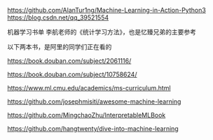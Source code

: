 

<!--
 * @version:
 * @Author:  StevenJokess https://github.com/StevenJokess
 * @Date: 2020-10-17 23:05:17
 * @LastEditors:  StevenJokess https://github.com/StevenJokess
 * @LastEditTime: 2020-12-22 01:29:56
 * @Description:
 * @TODO::
 * @Reference:
-->
https://github.com/AlanTur1ng/Machine-Learning-in-Action-Python3
https://blog.csdn.net/qq_39521554

机器学习书单
李航老师的《统计学习方法》，也是忆臻兄弟的主要参考

以下两本书，是阿里的同学们正在看的

https://book.douban.com/subject/2061116/

https://book.douban.com/subject/10758624/

https://www.ml.cmu.edu/academics/ms-curriculum.html

https://github.com/josephmisiti/awesome-machine-learning

https://github.com/MingchaoZhu/InterpretableMLBook

https://github.com/hangtwenty/dive-into-machine-learning
